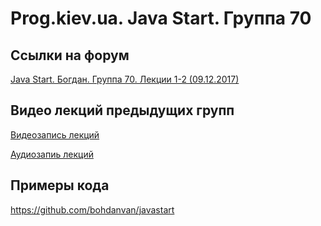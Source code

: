 Prog.kiev.ua. Java Start. Группа 70
===

## Cсылки на форум

[Java Start. Богдан. Группа 70. Лекции 1-2 (09.12.2017)](https://prog.kiev.ua/forum/index.php/topic,3328.0.html)

## Видео лекций предыдущих групп

[Видеозапись лекций](https://mega.nz/#F!SRclnQQT)

[Аудиозапиь лекций](https://mega.nz/#F!GY8UjTBS)

## Примеры кода

https://github.com/bohdanvan/javastart
